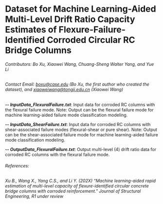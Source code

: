 # Dataset for Machine Learning-Aided Multi-Level Drift Ratio Capacity Estimates of Flexure-Failure-Identified Corroded Circular RC Bridge Columns
###### Contributors: Bo Xu, Xiaowei Wang, Chuang-Sheng Walter Yang, and Yue Li
###### Contact Email: boxu@case.edu (Bo Xu, the first author who created the dataset), and xiaoweiwang@tongji.edu.cn (Xiaowei Wang)

**-- _InputData_FlexuralFailure.txt_**: Input data for corroded RC columns with the flexural failure mode. Note: Output can be the flexural failure mode for machine learning-aided failure mode classification modeling.

**-- _InputData_ShearFailure.txt_**: Input data for corroded RC columns with shear-associated failure modes (flexural-shear or pure shear). Note: Output can be the shear-associated failure mode for machine learning-aided failure mode classification modeling.

**-- _OutputData_FlexuralFailure.txt_**: Output multi-level (4) drift ratio data for corroded RC columns with the flexural failure mode.

###### References:
###### Xu B., Wang X., Yang C.S., and Li Y. (202X) “Machine learning-aided rapid estimation of multi-level capacity of flexure-identified circular concrete bridge columns with corroded reinforcement.” Journal of Structural Engineering, R1 under review
